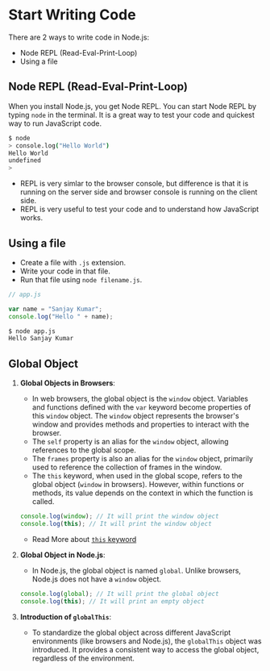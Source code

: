 # Start Writing Code

There are 2 ways to write code in Node.js:
- Node REPL (Read-Eval-Print-Loop)
- Using a file

## Node REPL (Read-Eval-Print-Loop)
When you install Node.js, you get Node REPL. You can start Node REPL by typing `node` in the terminal. It is a great way to test your code and quickest way to run JavaScript code.

```bash
$ node
> console.log("Hello World")
Hello World
undefined
> 
```
- REPL is very simlar to the browser console, but difference is that it is running on the server side and browser console is running on the client side.
- REPL is very useful to test your code and to understand how JavaScript works.

## Using a file
- Create a file with `.js` extension.
- Write your code in that file.
- Run that file using `node filename.js`.

```javascript
// app.js

var name = "Sanjay Kumar";
console.log("Hello " + name);
```
```bash
$ node app.js
Hello Sanjay Kumar
```

## Global Object
1. **Global Objects in Browsers**:
   - In web browsers, the global object is the `window` object. Variables and functions defined with the `var` keyword become properties of this `window` object. The `window` object represents the browser's window and provides methods and properties to interact with the browser.
   - The `self` property is an alias for the `window` object, allowing references to the global scope.
   - The `frames` property is also an alias for the `window` object, primarily used to reference the collection of frames in the window.
   - The `this` keyword, when used in the global scope, refers to the global object (`window` in browsers). However, within functions or methods, its value depends on the context in which the function is called.

    ```javascript
    console.log(window); // It will print the window object
    console.log(this); // It will print the window object
    ```
   - Read More about [`this` keyword](https://www.freecodecamp.org/news/the-javascript-this-keyword-explained-with-examples/)
   
2. **Global Object in Node.js**:
   - In Node.js, the global object is named `global`. Unlike browsers, Node.js does not have a `window` object.

    ```javascript
    console.log(global); // It will print the global object
    console.log(this); // It will print an empty object
    ```

3. **Introduction of `globalThis`**:
   - To standardize the global object across different JavaScript environments (like browsers and Node.js), the `globalThis` object was introduced. It provides a consistent way to access the global object, regardless of the environment.